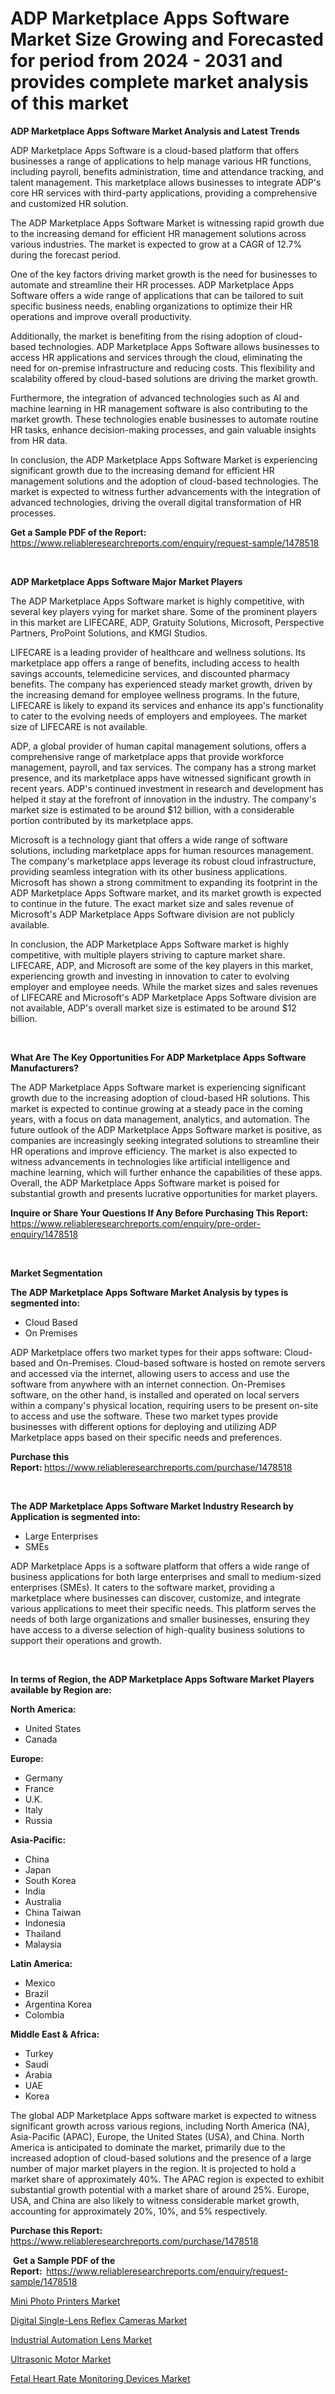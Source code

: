 <p><h1>ADP Marketplace Apps Software Market Size Growing and Forecasted for period from 2024 - 2031 and provides complete market analysis of this market</h1></p><p><strong>ADP Marketplace Apps Software Market Analysis and Latest Trends</strong></p>
<p><p>ADP Marketplace Apps Software is a cloud-based platform that offers businesses a range of applications to help manage various HR functions, including payroll, benefits administration, time and attendance tracking, and talent management. This marketplace allows businesses to integrate ADP's core HR services with third-party applications, providing a comprehensive and customized HR solution.</p><p>The ADP Marketplace Apps Software Market is witnessing rapid growth due to the increasing demand for efficient HR management solutions across various industries. The market is expected to grow at a CAGR of 12.7% during the forecast period.</p><p>One of the key factors driving market growth is the need for businesses to automate and streamline their HR processes. ADP Marketplace Apps Software offers a wide range of applications that can be tailored to suit specific business needs, enabling organizations to optimize their HR operations and improve overall productivity.</p><p>Additionally, the market is benefiting from the rising adoption of cloud-based technologies. ADP Marketplace Apps Software allows businesses to access HR applications and services through the cloud, eliminating the need for on-premise infrastructure and reducing costs. This flexibility and scalability offered by cloud-based solutions are driving the market growth.</p><p>Furthermore, the integration of advanced technologies such as AI and machine learning in HR management software is also contributing to the market growth. These technologies enable businesses to automate routine HR tasks, enhance decision-making processes, and gain valuable insights from HR data.</p><p>In conclusion, the ADP Marketplace Apps Software Market is experiencing significant growth due to the increasing demand for efficient HR management solutions and the adoption of cloud-based technologies. The market is expected to witness further advancements with the integration of advanced technologies, driving the overall digital transformation of HR processes.</p></p>
<p><strong>Get a Sample PDF of the Report:&nbsp;</strong> <a href="https://www.reliableresearchreports.com/enquiry/request-sample/1478518">https://www.reliableresearchreports.com/enquiry/request-sample/1478518</a></p>
<p>&nbsp;</p>
<p><strong>ADP Marketplace Apps Software Major Market Players</strong></p>
<p><p>The ADP Marketplace Apps Software market is highly competitive, with several key players vying for market share. Some of the prominent players in this market are LIFECARE, ADP, Gratuity Solutions, Microsoft, Perspective Partners, ProPoint Solutions, and KMGI Studios.</p><p>LIFECARE is a leading provider of healthcare and wellness solutions. Its marketplace app offers a range of benefits, including access to health savings accounts, telemedicine services, and discounted pharmacy benefits. The company has experienced steady market growth, driven by the increasing demand for employee wellness programs. In the future, LIFECARE is likely to expand its services and enhance its app's functionality to cater to the evolving needs of employers and employees. The market size of LIFECARE is not available.</p><p>ADP, a global provider of human capital management solutions, offers a comprehensive range of marketplace apps that provide workforce management, payroll, and tax services. The company has a strong market presence, and its marketplace apps have witnessed significant growth in recent years. ADP's continued investment in research and development has helped it stay at the forefront of innovation in the industry. The company's market size is estimated to be around $12 billion, with a considerable portion contributed by its marketplace apps.</p><p>Microsoft is a technology giant that offers a wide range of software solutions, including marketplace apps for human resources management. The company's marketplace apps leverage its robust cloud infrastructure, providing seamless integration with its other business applications. Microsoft has shown a strong commitment to expanding its footprint in the ADP Marketplace Apps Software market, and its market growth is expected to continue in the future. The exact market size and sales revenue of Microsoft's ADP Marketplace Apps Software division are not publicly available.</p><p>In conclusion, the ADP Marketplace Apps Software market is highly competitive, with multiple players striving to capture market share. LIFECARE, ADP, and Microsoft are some of the key players in this market, experiencing growth and investing in innovation to cater to evolving employer and employee needs. While the market sizes and sales revenues of LIFECARE and Microsoft's ADP Marketplace Apps Software division are not available, ADP's overall market size is estimated to be around $12 billion.</p></p>
<p>&nbsp;</p>
<p><strong>What Are The Key Opportunities For ADP Marketplace Apps Software Manufacturers?</strong></p>
<p><p>The ADP Marketplace Apps Software market is experiencing significant growth due to the increasing adoption of cloud-based HR solutions. This market is expected to continue growing at a steady pace in the coming years, with a focus on data management, analytics, and automation. The future outlook of the ADP Marketplace Apps Software market is positive, as companies are increasingly seeking integrated solutions to streamline their HR operations and improve efficiency. The market is also expected to witness advancements in technologies like artificial intelligence and machine learning, which will further enhance the capabilities of these apps. Overall, the ADP Marketplace Apps Software market is poised for substantial growth and presents lucrative opportunities for market players.</p></p>
<p><strong>Inquire or Share Your Questions If Any Before Purchasing This Report:</strong> <a href="https://www.reliableresearchreports.com/enquiry/pre-order-enquiry/1478518">https://www.reliableresearchreports.com/enquiry/pre-order-enquiry/1478518</a></p>
<p>&nbsp;</p>
<p><strong>Market Segmentation</strong></p>
<p><strong>The ADP Marketplace Apps Software Market Analysis by types is segmented into:</strong></p>
<p><ul><li>Cloud Based</li><li>On Premises</li></ul></p>
<p><p>ADP Marketplace offers two market types for their apps software: Cloud-based and On-Premises. Cloud-based software is hosted on remote servers and accessed via the internet, allowing users to access and use the software from anywhere with an internet connection. On-Premises software, on the other hand, is installed and operated on local servers within a company's physical location, requiring users to be present on-site to access and use the software. These two market types provide businesses with different options for deploying and utilizing ADP Marketplace apps based on their specific needs and preferences.</p></p>
<p><strong>Purchase this Report:&nbsp;</strong><a href="https://www.reliableresearchreports.com/purchase/1478518">https://www.reliableresearchreports.com/purchase/1478518</a></p>
<p>&nbsp;</p>
<p><strong>The ADP Marketplace Apps Software Market Industry Research by Application is segmented into:</strong></p>
<p><ul><li>Large Enterprises</li><li>SMEs</li></ul></p>
<p><p>ADP Marketplace Apps is a software platform that offers a wide range of business applications for both large enterprises and small to medium-sized enterprises (SMEs). It caters to the software market, providing a marketplace where businesses can discover, customize, and integrate various applications to meet their specific needs. This platform serves the needs of both large organizations and smaller businesses, ensuring they have access to a diverse selection of high-quality business solutions to support their operations and growth.</p></p>
<p>&nbsp;</p>
<p><strong>In terms of Region, the ADP Marketplace Apps Software Market Players available by Region are:</strong></p>
<p>
    <p> <strong> North America: </strong>
        <ul>
            <li>United States</li>
            <li>Canada</li>
        </ul>
        </p> 
    <p> <strong> Europe: </strong>
        <ul>
            <li>Germany</li>
            <li>France</li>
            <li>U.K.</li>
            <li>Italy</li>
            <li>Russia</li>
        </ul>
        </p> 
    <p> <strong> Asia-Pacific: </strong>
        <ul>
            <li>China</li>
            <li>Japan</li>
            <li>South Korea</li>
            <li>India</li>
            <li>Australia</li>
            <li>China Taiwan</li>
            <li>Indonesia</li>
            <li>Thailand</li>
            <li>Malaysia</li>
        </ul>
        </p> 
    <p> <strong> Latin America: </strong>
        <ul>
            <li>Mexico</li>
            <li>Brazil</li>
            <li>Argentina Korea</li>
            <li>Colombia</li>
        </ul>
        </p> 
    <p> <strong> Middle East & Africa: </strong>
        <ul>
            <li>Turkey</li>
            <li>Saudi</li>
            <li>Arabia</li>
            <li>UAE</li>
            <li>Korea</li>
        </ul>
    </p>
    </p>
<p><p>The global ADP Marketplace Apps software market is expected to witness significant growth across various regions, including North America (NA), Asia-Pacific (APAC), Europe, the United States (USA), and China. North America is anticipated to dominate the market, primarily due to the increased adoption of cloud-based solutions and the presence of a large number of major market players in the region. It is projected to hold a market share of approximately 40%. The APAC region is expected to exhibit substantial growth potential with a market share of around 25%. Europe, USA, and China are also likely to witness considerable market growth, accounting for approximately 20%, 10%, and 5% respectively.</p></p>
<p><strong>Purchase this Report: </strong><a href="https://www.reliableresearchreports.com/purchase/1478518">https://www.reliableresearchreports.com/purchase/1478518</a></p>
<p>&nbsp;<strong>Get a Sample PDF of the Report:&nbsp;&nbsp;</strong><a href="https://www.reliableresearchreports.com/enquiry/request-sample/1478518">https://www.reliableresearchreports.com/enquiry/request-sample/1478518</a></p>
<p><strong></strong></p>
<p><p><a href="https://medium.com/@walterstanley64/mini-photo-printers-market-the-key-to-successful-business-strategy-forecast-till-2031-24365483a3d4">Mini Photo Printers Market</a></p><p><a href="https://medium.com/@walterstanley64/digital-single-lens-reflex-cameras-market-size-market-outlook-and-market-forecast-2024-to-2031-762351c2f082">Digital Single-Lens Reflex Cameras Market</a></p><p><a href="https://medium.com/@walterstanley64/industrial-automation-lens-market-size-reveals-the-best-marketing-channels-in-global-industry-431969efd3af">Industrial Automation Lens Market</a></p><p><a href="https://medium.com/@walterstanley64/analyzing-ultrasonic-motor-market-global-industry-perspective-and-forecast-2024-to-2031-81d70f3232ef">Ultrasonic Motor Market</a></p><p><a href="https://medium.com/@walterstanley64/fetal-heart-rate-monitoring-devices-market-size-market-outlook-and-market-forecast-2024-to-2031-56a4f143bef3">Fetal Heart Rate Monitoring Devices Market</a></p></p>